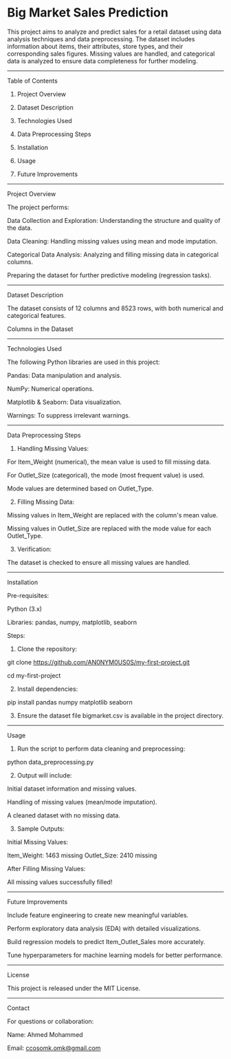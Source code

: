 # Big Market Sales Prediction

This project aims to analyze and predict sales for a retail dataset using data analysis techniques and data preprocessing. The dataset includes information about items, their attributes, store types, and their corresponding sales figures. Missing values are handled, and categorical data is analyzed to ensure data completeness for further modeling.


---

Table of Contents

1. Project Overview


2. Dataset Description


3. Technologies Used


4. Data Preprocessing Steps


5. Installation


6. Usage


7. Future Improvements




---

Project Overview

The project performs:

Data Collection and Exploration: Understanding the structure and quality of the data.

Data Cleaning: Handling missing values using mean and mode imputation.

Categorical Data Analysis: Analyzing and filling missing data in categorical columns.

Preparing the dataset for further predictive modeling (regression tasks).



---

Dataset Description

The dataset consists of 12 columns and 8523 rows, with both numerical and categorical features.

Columns in the Dataset


---

Technologies Used

The following Python libraries are used in this project:

Pandas: Data manipulation and analysis.

NumPy: Numerical operations.

Matplotlib & Seaborn: Data visualization.

Warnings: To suppress irrelevant warnings.



---

Data Preprocessing Steps

1. Handling Missing Values:

For Item_Weight (numerical), the mean value is used to fill missing data.

For Outlet_Size (categorical), the mode (most frequent value) is used.

Mode values are determined based on Outlet_Type.




2. Filling Missing Data:

Missing values in Item_Weight are replaced with the column's mean value.

Missing values in Outlet_Size are replaced with the mode value for each Outlet_Type.



3. Verification:

The dataset is checked to ensure all missing values are handled.





---

Installation

Pre-requisites:

Python (3.x)

Libraries: pandas, numpy, matplotlib, seaborn


Steps:

1. Clone the repository:

git clone https://github.com/AN0NYM0US0S/my-first-project.git

cd my-first-project


2. Install dependencies:

pip install pandas numpy matplotlib seaborn


3. Ensure the dataset file bigmarket.csv is available in the project directory.




---

Usage

1. Run the script to perform data cleaning and preprocessing:

python data_preprocessing.py


2. Output will include:

Initial dataset information and missing values.

Handling of missing values (mean/mode imputation).

A cleaned dataset with no missing data.



3. Sample Outputs:

Initial Missing Values:

Item_Weight: 1463 missing
Outlet_Size: 2410 missing

After Filling Missing Values:

All missing values successfully filled!





---

Future Improvements

Include feature engineering to create new meaningful variables.

Perform exploratory data analysis (EDA) with detailed visualizations.

Build regression models to predict Item_Outlet_Sales more accurately.

Tune hyperparameters for machine learning models for better performance.



---

License

This project is released under the MIT License.


---

Contact

For questions or collaboration:

Name: Ahmed Mohammed 

Email: ccosomk.omk@gmail.com


